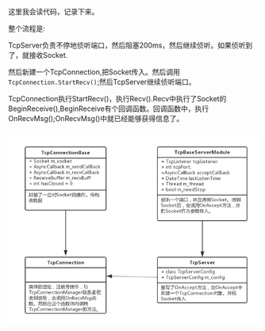 这里我会读代码，记录下来。

整个流程是:

TcpServer负责不停地侦听端口，然后阻塞200ms，然后继续侦听。如果侦听到了，就接收Socket.

然后新建一个TcpConnection,把Socket传入。然后调用`TcpConnection.StartRecv()`;然后TcpServer继续侦听端口。

TcpConnection执行StartRecv()，执行Recv().Recv中执行了Socket的BeginReceive(),BeginReceive有个回调函数。回调函数中，执行OnRecvMsg();OnRecvMsg()中就已经能够获得信息了。

![图片](https://github.com/bloodycoder/GuiYangMaJong/blob/master/%E7%9B%AE%E5%89%8D%E4%BB%A3%E7%A0%81%E7%BB%93%E6%9E%84.png)
